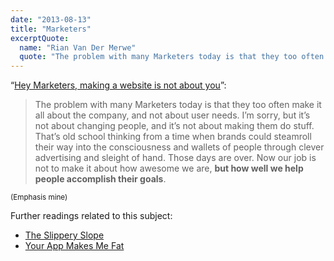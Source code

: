 ```yaml
---
date: "2013-08-13"
title: "Marketers"
excerptQuote:
  name: "Rian Van Der Merwe"
  quote: "The problem with many Marketers today is that they too often make it all about the company, and not about user needs."
---
```


“[Hey Marketers, making a website is not about you](http://www.elezea.com/2013/07/hey-marketers/)”:

> The problem with many Marketers today is that they too often make it all about the company, and not about user needs. I’m sorry, but it’s not about changing people, and it’s not about making them do stuff. That’s old school thinking from a time when brands could steamroll their way into the consciousness and wallets of people through clever advertising and sleight of hand. Those days are over. Now our job is not to make it about how awesome we are, **but how well we help people accomplish their goals**.

<small>(Emphasis mine)</small>

Further readings related to this subject:

* [The Slippery Slope](http://www.90percentofeverything.com/2013/07/23/the-slippery-slope/)
* [Your App Makes Me Fat](http://seriouspony.com/blog/2013/7/24/your-app-makes-me-fat)
